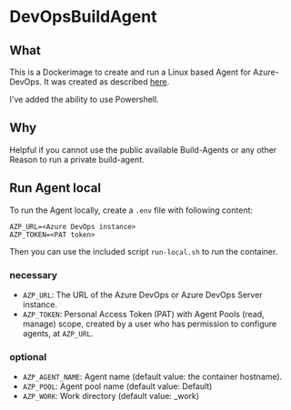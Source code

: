 # DevOpsBuildAgent

## What

This is a Dockerimage to create and run a Linux based Agent for Azure-DevOps. It was created as described [here](https://docs.microsoft.com/azure/devops/pipelines/agents/docker?view=azure-devops#linux).

I've added the ability to use Powershell.

## Why

Helpful if you cannot use the public available Build-Agents or any other Reason to run a private build-agent.

## Run Agent local

To run the Agent locally, create a `.env` file with following content:

``` dotenv
AZP_URL=<Azure DevOps instance>
AZP_TOKEN=<PAT token>
```

Then you can use the included script `run-local.sh` to run the container.

### necessary

* `AZP_URL`: The URL of the Azure DevOps or Azure DevOps Server instance.
* `AZP_TOKEN`: Personal Access Token (PAT) with Agent Pools (read, manage) scope, created by a user who has permission to configure agents, at `AZP_URL`.

### optional

* `AZP_AGENT_NAME`: Agent name (default value: the container hostname).
* `AZP_POOL`: Agent pool name (default value: Default)
* `AZP_WORK`: Work directory (default value: _work)

